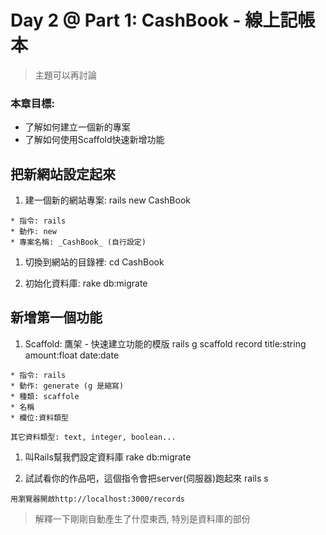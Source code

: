 # Day 2 @ Part 1: CashBook - 線上記帳本
> 主題可以再討論

### 本章目標:

* 了解如何建立一個新的專案
* 了解如何使用Scaffold快速新增功能

## 把新網站設定起來

  1. 建一個新的網站專案:
        rails new CashBook

    * 指令: rails 
    * 動作: new 
    * 專案名稱: _CashBook_ (自行設定)

  1. 切換到網站的目錄裡:
        cd CashBook

  1. 初始化資料庫:
        rake db:migrate


## 新增第一個功能

  1. Scaffold: 鷹架 - 快速建立功能的模版
        rails g scaffold record title:string amount:float date:date

    * 指令: rails 
    * 動作: generate (g 是縮寫)
    * 種類: scaffole
    * 名稱
    * 欄位:資料類型

    其它資料類型: text, integer, boolean...

  1. 叫Rails幫我們設定資料庫
        rake db:migrate

  1. 試試看你的作品吧，這個指令會把server(伺服器)跑起來
        rails s

    用瀏覽器開啟http://localhost:3000/records

> 解釋一下剛剛自動產生了什麼東西, 特別是資料庫的部份

